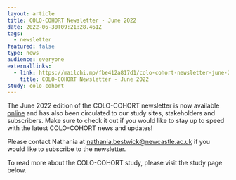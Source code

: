```yaml
---
layout: article
title: COLO-COHORT Newsletter - June 2022
date: 2022-06-30T09:21:28.461Z
tags:
  - newsletter
featured: false
type: news
audience: everyone
externallinks:
  - link: https://mailchi.mp/fbe412a817d1/colo-cohort-newsletter-june-2022
    title: COLO-COHORT Newsletter - June 2022
study: colo-cohort
---
```

The June 2022 edition of the COLO-COHORT newsletter is now available [online](https://mailchi.mp/fbe412a817d1/colo-cohort-newsletter-june-2022) and has also been circulated to our study sites, stakeholders and subscribers. Make sure to check it out if you would like to stay up to speed with the latest COLO-COHORT news and updates!

Please contact Nathania at nathania.bestwick@newcastle.ac.uk if you would like to subscribe to the newsletter.

To read more about the COLO-COHORT study, please visit the study page below.